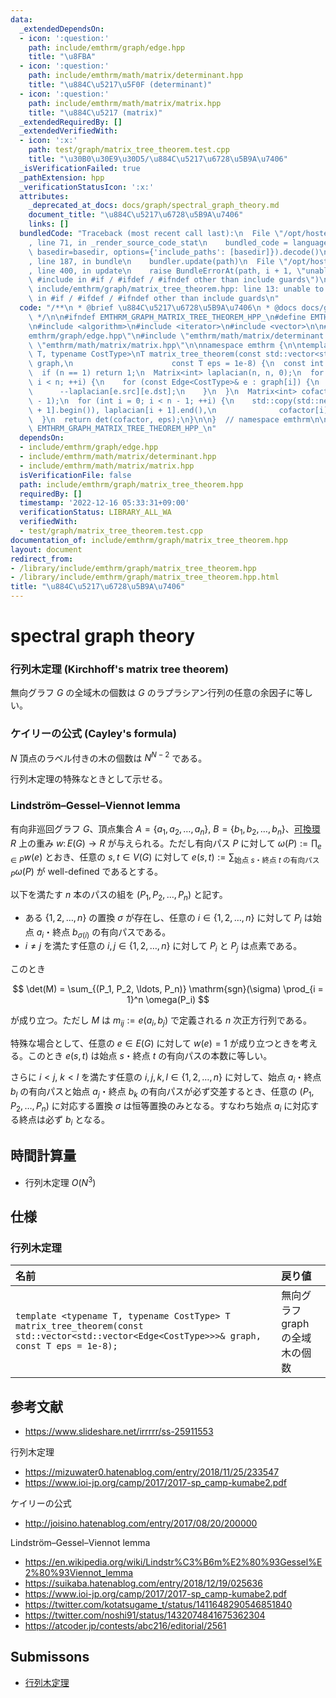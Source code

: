 ```yaml
---
data:
  _extendedDependsOn:
  - icon: ':question:'
    path: include/emthrm/graph/edge.hpp
    title: "\u8FBA"
  - icon: ':question:'
    path: include/emthrm/math/matrix/determinant.hpp
    title: "\u884C\u5217\u5F0F (determinant)"
  - icon: ':question:'
    path: include/emthrm/math/matrix/matrix.hpp
    title: "\u884C\u5217 (matrix)"
  _extendedRequiredBy: []
  _extendedVerifiedWith:
  - icon: ':x:'
    path: test/graph/matrix_tree_theorem.test.cpp
    title: "\u30B0\u30E9\u30D5/\u884C\u5217\u6728\u5B9A\u7406"
  _isVerificationFailed: true
  _pathExtension: hpp
  _verificationStatusIcon: ':x:'
  attributes:
    _deprecated_at_docs: docs/graph/spectral_graph_theory.md
    document_title: "\u884C\u5217\u6728\u5B9A\u7406"
    links: []
  bundledCode: "Traceback (most recent call last):\n  File \"/opt/hostedtoolcache/Python/3.9.16/x64/lib/python3.9/site-packages/onlinejudge_verify/documentation/build.py\"\
    , line 71, in _render_source_code_stat\n    bundled_code = language.bundle(stat.path,\
    \ basedir=basedir, options={'include_paths': [basedir]}).decode()\n  File \"/opt/hostedtoolcache/Python/3.9.16/x64/lib/python3.9/site-packages/onlinejudge_verify/languages/cplusplus.py\"\
    , line 187, in bundle\n    bundler.update(path)\n  File \"/opt/hostedtoolcache/Python/3.9.16/x64/lib/python3.9/site-packages/onlinejudge_verify/languages/cplusplus_bundle.py\"\
    , line 400, in update\n    raise BundleErrorAt(path, i + 1, \"unable to process\
    \ #include in #if / #ifdef / #ifndef other than include guards\")\nonlinejudge_verify.languages.cplusplus_bundle.BundleErrorAt:\
    \ include/emthrm/graph/matrix_tree_theorem.hpp: line 13: unable to process #include\
    \ in #if / #ifdef / #ifndef other than include guards\n"
  code: "/**\n * @brief \u884C\u5217\u6728\u5B9A\u7406\n * @docs docs/graph/spectral_graph_theory.md\n\
    \ */\n\n#ifndef EMTHRM_GRAPH_MATRIX_TREE_THEOREM_HPP_\n#define EMTHRM_GRAPH_MATRIX_TREE_THEOREM_HPP_\n\
    \n#include <algorithm>\n#include <iterator>\n#include <vector>\n\n#include \"\
    emthrm/graph/edge.hpp\"\n#include \"emthrm/math/matrix/determinant.hpp\"\n#include\
    \ \"emthrm/math/matrix/matrix.hpp\"\n\nnamespace emthrm {\n\ntemplate <typename\
    \ T, typename CostType>\nT matrix_tree_theorem(const std::vector<std::vector<Edge<CostType>>>&\
    \ graph,\n                      const T eps = 1e-8) {\n  const int n = graph.size();\n\
    \  if (n == 1) return 1;\n  Matrix<int> laplacian(n, n, 0);\n  for (int i = 0;\
    \ i < n; ++i) {\n    for (const Edge<CostType>& e : graph[i]) {\n      ++laplacian[e.src][e.src];\n\
    \      --laplacian[e.src][e.dst];\n    }\n  }\n  Matrix<int> cofactor(n - 1, n\
    \ - 1);\n  for (int i = 0; i < n - 1; ++i) {\n    std::copy(std::next(laplacian[i\
    \ + 1].begin()), laplacian[i + 1].end(),\n              cofactor[i].begin());\n\
    \  }\n  return det(cofactor, eps);\n}\n\n}  // namespace emthrm\n\n#endif  //\
    \ EMTHRM_GRAPH_MATRIX_TREE_THEOREM_HPP_\n"
  dependsOn:
  - include/emthrm/graph/edge.hpp
  - include/emthrm/math/matrix/determinant.hpp
  - include/emthrm/math/matrix/matrix.hpp
  isVerificationFile: false
  path: include/emthrm/graph/matrix_tree_theorem.hpp
  requiredBy: []
  timestamp: '2022-12-16 05:33:31+09:00'
  verificationStatus: LIBRARY_ALL_WA
  verifiedWith:
  - test/graph/matrix_tree_theorem.test.cpp
documentation_of: include/emthrm/graph/matrix_tree_theorem.hpp
layout: document
redirect_from:
- /library/include/emthrm/graph/matrix_tree_theorem.hpp
- /library/include/emthrm/graph/matrix_tree_theorem.hpp.html
title: "\u884C\u5217\u6728\u5B9A\u7406"
---
```

# spectral graph theory


### 行列木定理 (Kirchhoff's matrix tree theorem)

無向グラフ $G$ の全域木の個数は $G$ のラプラシアン行列の任意の余因子に等しい。


### ケイリーの公式 (Cayley's formula)

$N$ 頂点のラベル付きの木の個数は $N^{N - 2}$ である。

行列木定理の特殊なときとして示せる。


### Lindström–Gessel–Viennot lemma

有向非巡回グラフ $G$、頂点集合 $A = \lbrace a_1, a_2, \ldots, a_n \rbrace,\ B = \lbrace b_1, b_2, \ldots, b_n \rbrace$、[可換環](../../.verify-helper/docs/static/algebraic_structure.md) $R$ 上の重み $w \colon E(G) \to R$ が与えられる。ただし有向パス $P$ に対して $\omega(P) \mathrel{:=} \prod_{e \in P} w(e)$ とおき、任意の $s, t \in V(G)$ に対して $e(s, t) \mathrel{:=} \sum_{\text{始点 } s \text{・終点 } t \text{ の有向パス } P} \omega(P)$ が well-defined であるとする。

以下を満たす $n$ 本のパスの組を $(P_1, P_2, \ldots, P_n)$ と記す。

- ある $\lbrace 1, 2, \ldots, n \rbrace$ の置換 $\sigma$ が存在し、任意の $i \in \lbrace 1, 2, \ldots, n \rbrace$ に対して $P_i$ は始点 $a_i$・終点 $b_{\sigma(i)}$ の有向パスである。
- $i \neq j$ を満たす任意の $i, j \in \lbrace 1, 2, \ldots, n \rbrace$ に対して $P_i$ と $P_j$ は点素である。

このとき

$$
  \det(M) = \sum_{(P_1, P_2, \ldots, P_n)} \mathrm{sgn}(\sigma) \prod_{i = 1}^n \omega(P_i)
$$

が成り立つ。ただし $M$ は $m_{ij} \mathrel{:=} e(a_i, b_j)$ で定義される $n$ 次正方行列である。

特殊な場合として、任意の $e \in E(G)$ に対して $w(e) = 1$ が成り立つときを考える。このとき $e(s, t)$ は始点 $s$・終点 $t$ の有向パスの本数に等しい。

さらに $i < j,\ k < l$ を満たす任意の $i, j, k, l \in \lbrace 1, 2, \ldots, n \rbrace$ に対して、始点 $a_i$・終点 $b_l$ の有向パスと始点 $a_j$・終点 $b_k$ の有向パスが必ず交差するとき、任意の $(P_1, P_2, \ldots, P_n)$ に対応する置換 $\sigma$ は恒等置換のみとなる。すなわち始点 $a_i$ に対応する終点は必ず $b_i$ となる。


## 時間計算量

- 行列木定理 $O(N^3)$


## 仕様

### 行列木定理

|名前|戻り値|
|:--|:--|
|`template <typename T, typename CostType> T matrix_tree_theorem(const std::vector<std::vector<Edge<CostType>>>& graph, const T eps = 1e-8);`|無向グラフ $\mathrm{graph}$ の全域木の個数|


## 参考文献

- https://www.slideshare.net/irrrrr/ss-25911553

行列木定理
- https://mizuwater0.hatenablog.com/entry/2018/11/25/233547
- https://www.ioi-jp.org/camp/2017/2017-sp_camp-kumabe2.pdf

ケイリーの公式
- http://joisino.hatenablog.com/entry/2017/08/20/200000

Lindström–Gessel–Viennot lemma
- https://en.wikipedia.org/wiki/Lindstr%C3%B6m%E2%80%93Gessel%E2%80%93Viennot_lemma
- https://suikaba.hatenablog.com/entry/2018/12/19/025636
- https://www.ioi-jp.org/camp/2017/2017-sp_camp-kumabe2.pdf
- https://twitter.com/kotatsugame_t/status/1411648290546851840
- https://twitter.com/noshi91/status/1432074841675362304
- https://atcoder.jp/contests/abc216/editorial/2561


## Submissons

- [行列木定理](https://atcoder.jp/contests/jsc2021/submissions/21877707)
